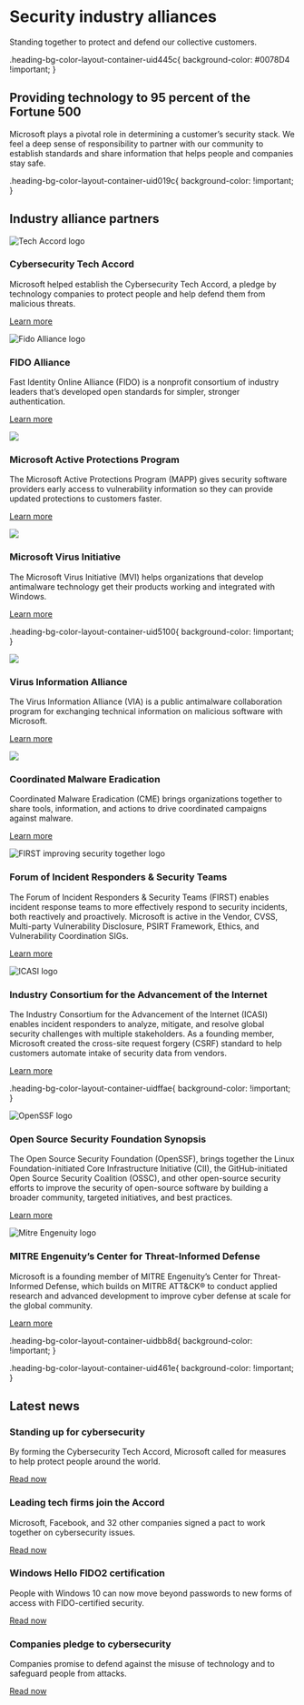 # Security industry alliances

Standing together to protect and defend our collective customers.

.heading-bg-color-layout-container-uid445c{ background-color: #0078D4 !important; }

## Providing technology to 95 percent of the Fortune 500

Microsoft plays a pivotal role in determining a customer’s security stack. We feel a deep sense of responsibility to partner with our community to establish standards and share information that helps people and companies stay safe.

.heading-bg-color-layout-container-uid019c{ background-color: !important; }

## Industry alliance partners

![Tech Accord logo](https://cdn-dynmedia-1.microsoft.com/is/image/microsoftcorp/Logo_Tech-Accord_382x252_RE4MbQQ?resMode=sharp2&op_usm=1.5,0.65,15,0&wid=786&hei=443&qlt=75&fit=constrain)

### Cybersecurity Tech Accord

Microsoft helped establish the Cybersecurity Tech Accord, a pledge by technology companies to protect people and help defend them from malicious threats.

[Learn more](https://go.microsoft.com/fwlink/p/?LinkID=2104241&clcid=0x409&culture=en-us&country=us)

![Fido Alliance logo](https://cdn-dynmedia-1.microsoft.com/is/image/microsoftcorp/Logo_Fido-Alliance_382x252_RE4Mh3k?resMode=sharp2&op_usm=1.5,0.65,15,0&wid=786&hei=443&qlt=75&fit=constrain)

### FIDO Alliance

Fast Identity Online Alliance (FIDO) is a nonprofit consortium of industry leaders that’s developed open standards for simpler, stronger authentication.

[Learn more](https://go.microsoft.com/fwlink/p/?LinkID=2037679&clcid=0x409&culture=en-us&country=us)

![](https://cdn-dynmedia-1.microsoft.com/is/image/microsoftcorp/image_Microsoft-Active-Protections-Program_382x252_RE4LYP1?resMode=sharp2&op_usm=1.5,0.65,15,0&wid=786&hei=443&qlt=75&fit=constrain)

### Microsoft Active Protections Program

The Microsoft Active Protections Program (MAPP) gives security software providers early access to vulnerability information so they can provide updated protections to customers faster.

[Learn more](https://go.microsoft.com/fwlink/p/?LinkID=2104152&clcid=0x409&culture=en-us&country=us)

![](https://cdn-dynmedia-1.microsoft.com/is/image/microsoftcorp/image_Microsoft-Virus-Iniative_382x252_RE4MbQT?resMode=sharp2&op_usm=1.5,0.65,15,0&wid=786&hei=443&qlt=75&fit=constrain)

### Microsoft Virus Initiative

The Microsoft Virus Initiative (MVI) helps organizations that develop antimalware technology get their products working and integrated with Windows.

[Learn more](https://go.microsoft.com/fwlink/p/?LinkID=2104153&clcid=0x409&culture=en-us&country=us)

.heading-bg-color-layout-container-uid5100{ background-color: !important; }

![](https://cdn-dynmedia-1.microsoft.com/is/image/microsoftcorp/image_Virus-Information-Alliance_382x252_RE4MbQW?resMode=sharp2&op_usm=1.5,0.65,15,0&wid=786&hei=443&qlt=75&fit=constrain)

### Virus Information Alliance

The Virus Information Alliance (VIA) is a public antimalware collaboration program for exchanging technical information on malicious software with Microsoft.

[Learn more](https://go.microsoft.com/fwlink/p/?LinkID=2104244&clcid=0x409&culture=en-us&country=us)

![](https://cdn-dynmedia-1.microsoft.com/is/image/microsoftcorp/image_Coordinated-Malware-Eradiction_382x252_RE4LYP5?resMode=sharp2&op_usm=1.5,0.65,15,0&wid=786&hei=443&qlt=75&fit=constrain)

### Coordinated Malware Eradication

Coordinated Malware Eradication (CME) brings organizations together to share tools, information, and actions to drive coordinated campaigns against malware.

[Learn more](https://go.microsoft.com/fwlink/p/?LinkID=2104047&clcid=0x409&culture=en-us&country=us)

![FIRST improving security together logo](https://cdn-dynmedia-1.microsoft.com/is/image/microsoftcorp/Logo_Forum-of-Incident_382x252_RE4MbQZ?resMode=sharp2&op_usm=1.5,0.65,15,0&wid=786&hei=443&qlt=75&fit=constrain)

### Forum of Incident Responders & Security Teams

The Forum of Incident Responders & Security Teams (FIRST) enables incident response teams to more effectively respond to security incidents, both reactively and proactively. Microsoft is active in the Vendor, CVSS, Multi-party Vulnerability Disclosure, PSIRT Framework, Ethics, and Vulnerability Coordination SIGs.

[Learn more](https://go.microsoft.com/fwlink/p/?LinkID=2104048&clcid=0x409&culture=en-us&country=us)

![ICASI logo](https://cdn-dynmedia-1.microsoft.com/is/image/microsoftcorp/Logo_ICASI_382x252_RE4LYP9?resMode=sharp2&op_usm=1.5,0.65,15,0&wid=786&hei=443&qlt=75&fit=constrain)

### Industry Consortium for the Advancement of the Internet

The Industry Consortium for the Advancement of the Internet (ICASI) enables incident responders to analyze, mitigate, and resolve global security challenges with multiple stakeholders. As a founding member, Microsoft created the cross-site request forgery (CSRF) standard to help customers automate intake of security data from vendors.

[Learn more](https://go.microsoft.com/fwlink/p/?LinkID=2104245&clcid=0x409&culture=en-us&country=us)

.heading-bg-color-layout-container-uidffae{ background-color: !important; }

![OpenSSF logo](https://cdn-dynmedia-1.microsoft.com/is/image/microsoftcorp/Logo_OpenSSF_382x252_RE4LTRe?resMode=sharp2&op_usm=1.5,0.65,15,0&wid=786&hei=443&qlt=75&fit=constrain)

### Open Source Security Foundation Synopsis

The Open Source Security Foundation (OpenSSF), brings together the Linux Foundation-initiated Core Infrastructure Initiative (CII), the GitHub-initiated Open Source Security Coalition (OSSC), and other open-source security efforts to improve the security of open-source software by building a broader community, targeted initiatives, and best practices.

[Learn more](https://go.microsoft.com/fwlink/p/?LinkID=2152091&clcid=0x409&culture=en-us&country=us)

![Mitre Engenuity logo](https://cdn-dynmedia-1.microsoft.com/is/image/microsoftcorp/Logo_Mitre-Engenuity_382x252_RE4LOZj?resMode=sharp2&op_usm=1.5,0.65,15,0&wid=786&hei=443&qlt=75&fit=constrain)

### MITRE Engenuity’s Center for Threat-Informed Defense

Microsoft is a founding member of MITRE Engenuity’s Center for Threat-Informed Defense, which builds on MITRE ATT&CK® to conduct applied research and advanced development to improve cyber defense at scale for the global community.

[Learn more](https://go.microsoft.com/fwlink/p/?LinkID=2152257&clcid=0x409&culture=en-us&country=us)

.heading-bg-color-layout-container-uidbb8d{ background-color: !important; }

.heading-bg-color-layout-container-uid461e{ background-color: !important; }

## Latest news

### Standing up for cybersecurity

By forming the Cybersecurity Tech Accord, Microsoft called for measures to help protect people around the world.

[Read now](https://go.microsoft.com/fwlink/p/?LinkID=2037583&clcid=0x409&culture=en-us&country=us)

### Leading tech firms join the Accord

Microsoft, Facebook, and 32 other companies signed a pact to work together on cybersecurity issues.

[Read now](https://go.microsoft.com/fwlink/p/?LinkID=2104246&clcid=0x409&culture=en-us&country=us)

### Windows Hello FIDO2 certification

People with Windows 10 can now move beyond passwords to new forms of access with FIDO-certified security.

[Read now](https://go.microsoft.com/fwlink/p/?LinkID=2104155&clcid=0x409&culture=en-us&country=us)

### Companies pledge to cybersecurity

Companies promise to defend against the misuse of technology and to safeguard people from attacks.

[Read now](https://go.microsoft.com/fwlink/p/?LinkID=2104247&clcid=0x409&culture=en-us&country=us)